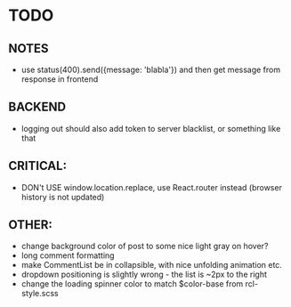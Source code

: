 # TODO

## NOTES

-   use status(400).send({message: 'blabla'}) and then get message from response in frontend

## BACKEND

-   logging out should also add token to server blacklist, or something like that

## CRITICAL:

-   DON't USE window.location.replace, use React.router instead (browser history is not updated)

## OTHER:

-   change background color of post to some nice light gray on hover?
-   long comment formatting
-   make CommentList be in collapsible, with nice unfolding animation etc.
-   dropdown positioning is slightly wrong - the list is ~2px to the right
-   change the loading spinner color to match \$color-base from rcl-style.scss
